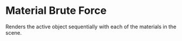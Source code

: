 # Material Brute Force

Renders the active object sequentially with each of the materials in the scene.
